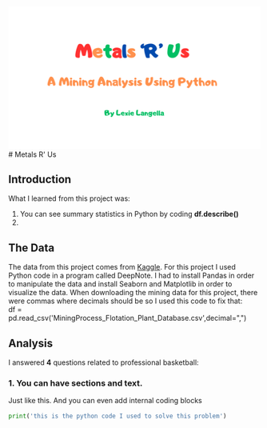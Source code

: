<img src="images/Metals_R_Us_Title.png?raw=true"/>
# Metals R' Us

## Introduction


What I learned from this project was:
  1. You can see summary statistics in Python by coding **df.describe()**
  2. 


## The Data
The data from this project comes from <a href="https://www.kaggle.com/datasets/edumagalhaes/quality-prediction-in-a-mining-process">Kaggle</a>.
For this project I used Python code in a program called DeepNote. I had to install Pandas in order to manipulate the data and install Seaborn and Matplotlib in order to visualize the data.
When downloading the mining data for this project, there were commas where decimals should be so I used this code to fix that: <br>
df = pd.read_csv('MiningProcess_Flotation_Plant_Database.csv',decimal=",")


## Analysis

I answered **4** questions related to professional basketball:

### 1. You can have sections and text.

Just like this. And you can even add internal coding blocks

```python
print('this is the python code I used to solve this problem')
```

